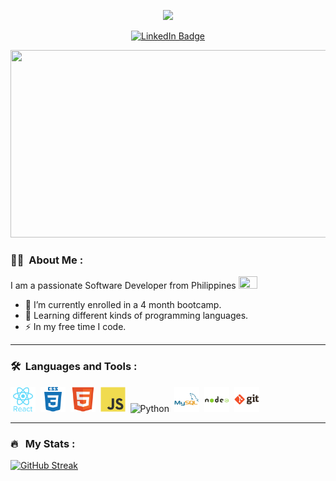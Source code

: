 
<!--
**rjlb87/rjlb87** is a ✨ _special_ ✨ repository because its `README.md` (this file) appears on your GitHub profile.
-->
<p align="center"><img src="https://bit.ly/406pizX" width="150"/></p>
<p align="center">
<a href="https://www.linkedin.com/in/roselle-joy-labo-591403253/"><img src="https://bit.ly/3jlCAYu" alt="LinkedIn Badge" width="100"></a>
</p>


<!-- <h1 align="center"><img src="https://media.giphy.com/media/hvRJCLFzcasrR4ia7z/giphy.gif" width="40"></h1> -->
<p align="center"><img src="https://bit.ly/3JqRZS6" width="600" height="300"  /></p>

### :woman_technologist: &nbsp;About Me :

I am a passionate Software Developer from Philippines  <img src="https://bit.ly/3XYWcAI" height="20" width="30">

- 🔭 I’m currently enrolled in a 4 month bootcamp.
- 🌱 Learning different kinds of programming languages.
- ⚡ In my free time I code.
---

### 🛠 &nbsp;Languages and Tools :

<p>
<img src="https://github.com/devicons/devicon/blob/master/icons/react/react-original-wordmark.svg" title="React" alt="React" width="40" height="40"/>&nbsp;
<img src="https://github.com/devicons/devicon/blob/master/icons/css3/css3-plain-wordmark.svg"  title="CSS3" alt="CSS" width="40" height="40"/>&nbsp;
<img src="https://github.com/devicons/devicon/blob/master/icons/html5/html5-original.svg" title="HTML5" alt="HTML" width="40" height="40"/>&nbsp;
<img src="https://github.com/devicons/devicon/blob/master/icons/javascript/javascript-original.svg" title="JavaScript" alt="JavaScript" width="40" height="40"/>&nbsp;
<img src="https://bit.ly/2IzjHwr" title="Python" alt="Python" width="40" height="40"/>&nbsp;
<!-- <img src="https://github.com/devicons/devicon/blob/master/icons/gatsby/gatsby-original.svg" title="Gatsby"  alt="Gatsby" width="40" height="40"/>&nbsp; -->
<img src="https://github.com/devicons/devicon/blob/master/icons/mysql/mysql-original-wordmark.svg" title="MySQL"  alt="MySQL" width="40" height="40"/>&nbsp;
<img src="https://github.com/devicons/devicon/blob/master/icons/nodejs/nodejs-original-wordmark.svg" title="NodeJS" alt="NodeJS" width="40" height="40"/>&nbsp;
<!-- <img src="https://github.com/devicons/devicon/blob/master/icons/amazonwebservices/amazonwebservices-plain-wordmark.svg" title="AWS" alt="AWS" width="40" height="40"/>&nbsp; -->
<!-- <img src="https://www.vectorlogo.zone/logos/getpostman/getpostman-icon.svg" title="Postman"  alt="Postman" width="40" height="40"/>&nbsp; -->
<img src="https://github.com/devicons/devicon/blob/master/icons/git/git-original-wordmark.svg" title="Git" **alt="Git" width="40" height="40"/>&nbsp;
</p>

---

### 🔥 &nbsp; My Stats :
[![GitHub Streak](https://github-readme-streak-stats.herokuapp.com?user=rjlb87&theme=tokyonight)](https://git.io/streak-stats)
